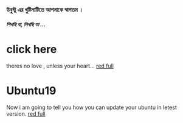 <h3>
উবুন্টু এর খুটিনাটিতে আপনাকে স্বাগতম ।
</h3>
<h5>
  শিখছি যা, লিখছি তা ...
</h5>

<h1> click here </h1>
theres no love , unless your heart... <a href="https://rimon-mahamud-rony.github.io/Ubuntu_experience/update.html">red full</a>
<h1>Ubuntu19</h1>
Now i am going to tell you how you can update your ubuntu in letest version.
<a href="https://rimon-mahamud-rony.github.io/Ubuntu_experience/ubuntu19.html">red full</a>

